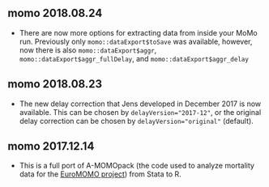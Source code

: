 ## momo 2018.08.24

* There are now more options for extracting data from inside your MoMo run. Previously only `momo::dataExport$toSave` was available, however, now there is also `momo::dataExport$aggr`, `momo::dataExport$aggr_fullDelay`, and `momo::dataExport$aggr_delay`

## momo 2018.08.23

* The new delay correction that Jens developed in December 2017 is now available. This can be chosen by `delayVersion="2017-12"`, or the original delay correction can be chosen by `delayVersion="original"` (default).
    
## momo 2017.12.14

* This is a full port of A-MOMOpack (the code used to analyze mortality data for the [EuroMOMO project](www.euromomo.eu)) from Stata to R.

